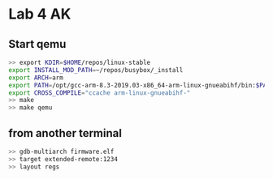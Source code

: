 # Lab 4 AK

## Start qemu

```sh
>> export KDIR=$HOME/repos/linux-stable                       
export INSTALL_MOD_PATH=~/repos/busybox/_install
export ARCH=arm
export PATH=/opt/gcc-arm-8.3-2019.03-x86_64-arm-linux-gnueabihf/bin:$PATH
export CROSS_COMPILE="ccache arm-linux-gnueabihf-"
>> make 
>> make qemu
```

## from another terminal

```sh
>> gdb-multiarch firmware.elf
>> target extended-remote:1234
>> layout regs 
```
